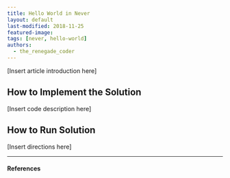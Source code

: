 ```yaml
---
title: Hello World in Never
layout: default
last-modified: 2018-11-25
featured-image:
tags: [never, hello-world]
authors:
  - the_renegade_coder
---
```


[Insert article introduction here]

## How to Implement the Solution

[Insert code description here]

## How to Run Solution

[Insert directions here]

---

#### References

[^1]: [some IEEE reference]
